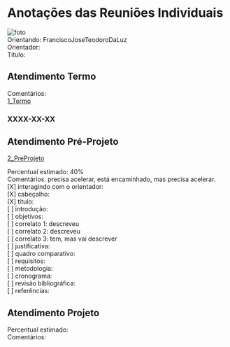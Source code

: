 # Anotações das Reuniões Individuais  

![foto](foto.png "foto")  
Orientando: FranciscoJoseTeodoroDaLuz  
Orientador:  
Título:  

## Atendimento Termo  

Comentários:  
[1_Termo](1_Termo.pdf "1_Termo")  

### XXXX-XX-XX

## Atendimento Pré-Projeto  

[2_PreProjeto](2_PreProjeto.docx "2_PreProjeto")  

Percentual estimado: 40%  
Comentários: precisa acelerar, está encaminhado, mas precisa acelerar.  
[X] interagindo com o orientador:  
[X] cabeçalho:  
[X] título:  
[ ] introdução:  
[ ] objetivos:  
[ ] correlato 1: descreveu  
[ ] correlato 2: descreveu  
[ ] correlato 3: tem, mas vai descrever  
[ ] justificativa:  
[ ] quadro comparativo:  
[ ] requisitos:  
[ ] metodologia:  
[ ] cronograma:  
[ ] revisão bibliográfica:  
[ ] referências:  

## Atendimento Projeto  

Percentual estimado:  
Comentários:  
